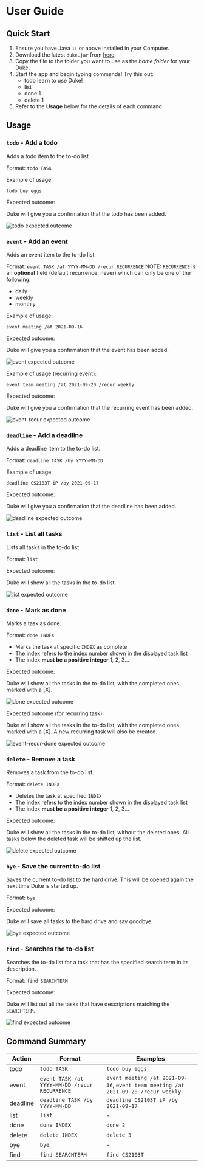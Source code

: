 # User Guide

## Quick Start 
1. Ensure you have Java `11` or above installed in your Computer.
2. Download the latest `duke.jar` from [here](https://github.com/kaldius/ip/releases/tag/A-Release).
3. Copy the file to the folder you want to use as the *home folder* for your Duke.
4. Start the app and begin typing commands! Try this out:
    * todo learn to use Duke!
    * list
    * done 1
    * delete 1
5. Refer to the **Usage** below for the details of each command
## Usage

### `todo` - Add a todo

Adds a todo item to the to-do list.

Format: `todo TASK`

Example of usage:

`todo buy eggs`

Expected outcome:

Duke will give you a confirmation that the todo has been added.

![todo expected outcome](./images/todo.png)

### `event` - Add an event

Adds an event item to the to-do list.

Format: `event TASK /at YYYY-MM-DD /recur RECURRENCE` NOTE: `RECURRENCE` is an **optional** field (default recurrence: never) which can only be one of the following:
* daily
* weekly
* monthly

Example of usage:

`event meeting /at 2021-09-16`

Expected outcome:

Duke will give you a confirmation that the event has been added.

![event expected outcome](./images/event.png)

Example of usage (recurring event):

`event team meeting /at 2021-09-20 /recur weekly`

Expected outcome:

Duke will give you a confirmation that the recurring event has been added.

![event-recur expected outcome](./images/event-recur.png)

### `deadline` - Add a deadline

Adds a deadline item to the to-do list.

Format: `deadline TASK /by YYYY-MM-DD`

Example of usage:

`deadline CS2103T iP /by 2021-09-17`

Expected outcome:

Duke will give you a confirmation that the deadline has been added.

![deadline expected outcome](./images/deadline.png)

### `list` - List all tasks

Lists all tasks in the to-do list.

Format: `list`

Expected outcome:

Duke will show all the tasks in the to-do list.

![list expected outcome](./images/list.png)

### `done` - Mark as done

Marks a task as done.

Format: `done INDEX`

* Marks the task at specific `INDEX` as complete
* The index refers to the index number shown in the displayed task list
* The index **must be a positive integer** 1, 2, 3...

Expected outcome:

Duke will show all the tasks in the to-do list, with the completed ones marked with a [X].

![done expected outcome](./images/done.png)

Expected outcome (for recurring task):

Duke will show all the tasks in the to-do list, with the completed ones marked with a [X]. A new recurring task will also be created.

![event-recur-done expected outcome](./images/event-recur-done.png)

### `delete` - Remove a task

Removes a task from the to-do list.

Format: `delete INDEX`

* Deletes the task at specified `INDEX`
* The index refers to the index number shown in the displayed task list
* The index **must be a positive integer** 1, 2, 3...

Expected outcome:

Duke will show all the tasks in the to-do list, without the deleted ones. All tasks below the deleted task will be shifted up the list.

![delete expected outcome](./images/delete.png)

### `bye` - Save the current to-do list

Saves the current to-do list to the hard drive. This will be opened again the next time Duke is started up.

Format: `bye`

Expected outcome:

Duke will save all tasks to the hard drive and say goodbye.

![bye expected outcome](./images/bye.png)

### `find` - Searches the to-do list

Searches the to-do list for a task that has the specified search term in its description.

Format: `find SEARCHTERM`

Expected outcome:

Duke will list out all the tasks that have descriptions matching the `SEARCHTERM`.

![find expected outcome](./images/find.png)

## Command Summary

Action|Format|Examples
------|------|--------
todo|`todo TASK`| `todo buy eggs`
event|`event TASK /at YYYY-MM-DD /recur RECURRENCE`|`event meeting /at 2021-09-16`, `event team meeting /at 2021-09-20 /recur weekly`
deadline|`deadline TASK /by YYYY-MM-DD`|`deadline CS2103T iP /by 2021-09-17`
list|`list`|-
done|`done INDEX`|`done 2`
delete|`delete INDEX`|`delete 3`
bye|`bye`|-
find|`find SEARCHTERM`|`find CS2103T`